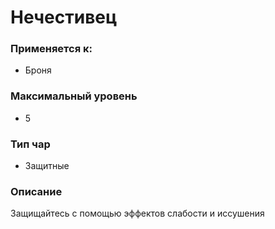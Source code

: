 # Нечестивец

### Применяется к:

* Броня

### Максимальный уровень&#x20;

* 5

### Тип чар

* Защитные

### Описание&#x20;

Защищайтесь с помощью эффектов слабости и иссушения

